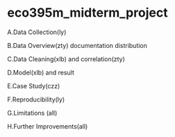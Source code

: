 # eco395m_midterm_project


A.Data Collection(ly)

B.Data Overview(zty)
documentation
distribution

C.Data Cleaning(xlb) and correlation(zty)

D.Model(xlb) and result

E.Case Study(czz)

F.Reproducibility(ly)

G.Limitations (all)

H.Further Improvements(all)


